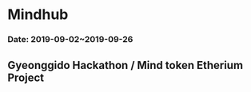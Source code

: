 Mindhub
==================================================
### Date: 2019-09-02~2019-09-26
Gyeonggido Hackathon / Mind token Etherium Project
--------------------------------------------------
